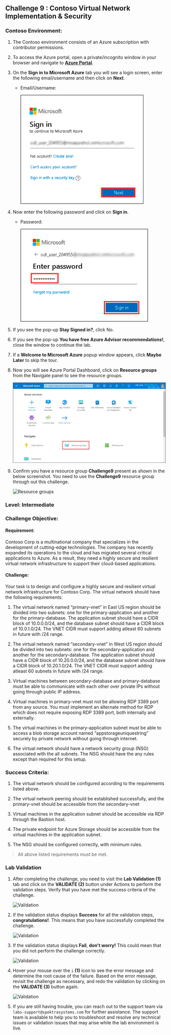 ## Challenge 9 : Contoso Virtual Network Implementation & Security

### **Contoso Environment:** 

1. The Contoso environment consists of an Azure subscription with contributor permissions.

1. To access the Azure portal, open a private/incognito window in your browser and navigate to **[Azure Portal](https://portal.azure.com)**.

1. On the **Sign in to Microsoft Azure** tab you will see a login screen, enter the following email/username and then click on **Next**. 
   * Email/Username: <inject key="AzureAdUserEmail"></inject>
   
     ![](media/email1.png "Enter Email")
     
1. Now enter the following password and click on **Sign in**.
   * Password: <inject key="AzureAdUserPassword"></inject>
   
     ![](media/password2.png "Enter Password")
     
1. If you see the pop-up **Stay Signed in?**, click No.

1. If you see the pop-up **You have free Azure Advisor recommendations!**, close the window to continue the lab.

1. If a **Welcome to Microsoft Azure** popup window appears, click **Maybe Later** to skip the tour.
   
1. Now you will see Azure Portal Dashboard, click on **Resource groups** from the Navigate panel to see the resource groups.

    ![](media/select-rg.png "Resource groups")
   
1. Confirm you have a resource group **Challenge9** present as shown in the below screenshot. You need to use the **Challenge9** resource group through out this challenge.

    ![](media/Challenge08-rg.png "Resource groups")


### **Level:** Intermediate 

### **Challenge Objective:**

#### Requirement:

Contoso Corp is a multinational company that specializes in the development of cutting-edge technologies. The company has recently expanded its operations to the cloud and has migrated several critical applications to Azure. As a result, they need a highly secure and resilient virtual network infrastructure to support their cloud-based applications.

#### Challenge:

Your task is to design and configure a highly secure and resilient virtual network infrastructure for Contoso Corp. The virtual network should have the following requirements:

1. The virtual network named “primary-vnet” in East US region should be divided into two subnets: one for the primary-application and another for the primary-database. The application subnet should have a CIDR block of 10.0.0.0/24, and the database subnet should have a CIDR block of 10.0.1.0/24. The VNET CIDR must support adding atleast 60 subnets in future with /24 range.

1. The virtual network named “secondary-vnet” in West US region should be divided into two subnets: one for the secondary-application and another for the secondary-database. The application subnet should have a CIDR block of 10.20.0.0/24, and the database subnet should have a CIDR block of 10.20.1.0/24. The VNET CIDR must support adding atleast 60 subnets in future with /24 range. 

1. Virtual machines between secondary-database and primary-database must be able to communicate with each other over private IPs without going through public IP address. 

1. Virtual machines in primary-vnet must not be allowing RDP 3389 port from any source. You must implement an alternate method for RDP which does not require exposing RDP 3389 port, both internally and externally. 

1. The virtual machines in the primary-application subnet must be able to access a blob storage account named “appstorageuniquestring” securely by private network without going through internet. 

1. The virtual network should have a network security group (NSG) associated with the all subnets. The NSG should have the any rules except than required for this setup.

### Success Criteria:

1. The virtual network should be configured according to the requirements listed above.

1. The virtual network peering should be established successfully, and the primary-vnet should be accessible from the secondary-vnet

1. Virtual machines in the application subnet should be accessible via RDP through the Bastion host.

1. The private endpoint for Azure Storage should be accessible from the virtual machines in the application subnet.

1. The NSG should be configured correctly, with minimum rules.

 > All above listed requirements must be met.

### Lab Validation

1. After completing the challenge, you need to visit the **Lab Validation (1)** tab and click on the **VALIDATE (2)** button under Actions to perform the validation steps. Verify that you have met the success criteria of the challenge. 

    ![](media/challenge01_V01.png "Validation")

1. If the validation status displays **Success** for all the validation steps, **congratulations!**. This means that you have successfully completed the challenge. 

     ![](media/challenge01_V02.png "Validation")
     
1. If the validation status displays **Fail**, **don't worry!** This could mean that you did not perform the challenge correctly.

     ![](media/challenge01_V03.png "Validation")

1. Hover your mouse over the `i` **(1)** icon to see the error message and determine the root cause of the failure. Based on the error message, revisit the challenge as necessary, and redo the validation by clicking on the **VALIDATE (3)** button again.
      
     ![](media/challenge01_V04.png "Validation") 

1. If you are still having trouble, you can reach out to the support team via `labs-support@spektrasystems.com` for further assistance. The support team is available to help you to troubleshoot and resolve any technical issues or validation issues that may arise while the lab environment is live.
